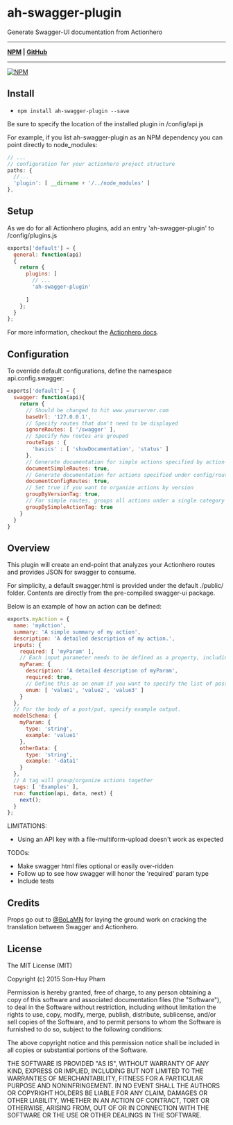 # ah-swagger-plugin
Generate Swagger-UI documentation from Actionhero

***
**[NPM](https://www.npmjs.com/package/ah-swagger-plugin) | [GitHub](https://github.com/supamii/ah-swagger-plugin)**
***

[![NPM](https://nodei.co/npm/ah-swagger-plugin.png?downloads=true&downloadRank=true&stars=true)](https://nodei.co/npm/ah-swagger-plugin/)

## Install

- `npm install ah-swagger-plugin --save`

Be sure to specify the location of the installed plugin in /config/api.js

For example, if you list ah-swagger-plugin as an NPM dependency you can point directly to node_modules:

```javascript
// ...
// configuration for your actionhero project structure
paths: {
  //... 
  'plugin': [ __dirname + '/../node_modules' ]
},
```

## Setup

As we do for all Actionhero plugins, add an entry 'ah-swagger-plugin' to /config/plugins.js

```javascript
exports['default'] = {
  general: function(api)
  {
    return {
      plugins: [
        // ...
        'ah-swagger-plugin'
        
      ]
    };
  }
};
```

For more information, checkout the [Actionhero docs](http://www.actionherojs.com/docs/core/plugins.html).

## Configuration

To override default configurations, define the namespace api.config.swagger:

```javascript
exports['default'] = { 
  swagger: function(api){
    return {
      // Should be changed to hit www.yourserver.com
      baseUrl: '127.0.0.1',
      // Specify routes that don't need to be displayed
      ignoreRoutes: [ '/swagger' ],
      // Specify how routes are grouped
      routeTags : {
        'basics' : [ 'showDocumentation', 'status' ]
      },
      // Generate documentation for simple actions specified by action-name
      documentSimpleRoutes: true,
      // Generate documentation for actions specified under config/routes.js
      documentConfigRoutes: true,
      // Set true if you want to organize actions by version
      groupByVersionTag: true,
      // For simple routes, groups all actions under a single category
      groupBySimpleActionTag: true
    }
  }
}
```

## Overview
This plugin will create an end-point that analyzes your Actionhero routes and provides JSON for swagger to consume.

For simplicity, a default swagger.html is provided under the default ./public/ folder.  Contents are directly from the pre-compiled swagger-ui package.

Below is an example of how an action can be defined:

```javascript
exports.myAction = {
  name: 'myAction',
  summary: 'A simple summary of my action',
  description: 'A detailed description of my action.',
  inputs: {
    required: [ 'myParam' ],
    // Each input parameter needs to be defined as a property, including input parameters for routes.
    myParam: {
      description: 'A detailed description of myParam',
      required: true,
      // Define this as an enum if you want to specify the list of possible values.
      enum: [ 'value1', 'value2', 'value3' ]
    }
  },
  // For the body of a post/put, specify example output.
  modelSchema: {
    myParam: {
      type: 'string',
      example: 'value1'
    },
    otherData: {
      type: 'string',
      example: '-data1'
    }
  },
  // A tag will group/organize actions together
  tags: [ 'Examples' ],
  run: function(api, data, next) {
    next();
  }
};
```

LIMITATIONS:
* Using an API key with a file-multiform-upload doesn't work as expected

TODOs:

* Make swagger html files optional or easily over-ridden
* Follow up to see how swagger will honor the 'required' param type
* Include tests

## Credits

Props go out to [@BoLaMN](https://github.com/BoLaMN) for laying the ground work on cracking the translation between Swagger and Actionhero.


## License
The MIT License (MIT)

Copyright (c) 2015 Son-Huy Pham

Permission is hereby granted, free of charge, to any person obtaining a copy
of this software and associated documentation files (the "Software"), to deal
in the Software without restriction, including without limitation the rights
to use, copy, modify, merge, publish, distribute, sublicense, and/or sell
copies of the Software, and to permit persons to whom the Software is
furnished to do so, subject to the following conditions:

The above copyright notice and this permission notice shall be included in all
copies or substantial portions of the Software.

THE SOFTWARE IS PROVIDED "AS IS", WITHOUT WARRANTY OF ANY KIND, EXPRESS OR
IMPLIED, INCLUDING BUT NOT LIMITED TO THE WARRANTIES OF MERCHANTABILITY,
FITNESS FOR A PARTICULAR PURPOSE AND NONINFRINGEMENT. IN NO EVENT SHALL THE
AUTHORS OR COPYRIGHT HOLDERS BE LIABLE FOR ANY CLAIM, DAMAGES OR OTHER
LIABILITY, WHETHER IN AN ACTION OF CONTRACT, TORT OR OTHERWISE, ARISING FROM,
OUT OF OR IN CONNECTION WITH THE SOFTWARE OR THE USE OR OTHER DEALINGS IN THE
SOFTWARE.

